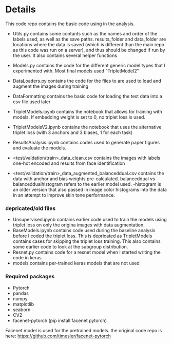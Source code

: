 # Details

This code repo contains the basic code using in the analysis.

 * Utils.py contains some contants such as the names and order of the labels used, as well as the save paths.  results_folder and data_folder are locations where the data is saved (which is different than the main repo as this code was run on a server), and thus should be changed if run by the user. It also contains several helper functions
 
 * Models.py contains the code for the different generic model types that I experimented with. Most final models used "TripletModel2"
 
 * DataLoaders.py contains the code for the files to are used to load and augment the images during training
 
 * DataFormatting contains the basic code for loading the test data into a csv file used later
 
 * TripletModels.ipynb contains the notebook that allows for training with models.  If embedding weight is set to 0, no triplet loss is used.
 
 * TripletModelsV2.ipynb contains the notebook that uses the alternative triplet loss (with 3 anchors and 3 biases, 1 for each task)
 
 * ResultsAnalysis.ipynb contains codes used to generate paper figures and evaluate the models.
 
 * <test/valdation/train>_data_clean.csv contains the images with labels one-hot encoded and results from face identification
 * <test/validation/train>_data_augmented_balanceddual.csv contains the data with anchor and bias weights pre-calculated. balanceddual vs balanceddualhistogram refers to the earlier model used.  -histogram is an older version that also passed in image color histograms into the data in an attempt to improve skin tone performance.
 

 ### depricated/old files
 
 * Unsupervised.ipynb contains earlier code used to train the models using triplet loss on only the origina images with data augmentation. 
 * BaseModels.ipynb contains code used during the baseline analysis before I coded the triplet loss. This is depricated as TripletModels contains cases for skipping the triplet loss training. This also contains some earlier code to look at the subgroup distribution.
 * Resnet.py contains code for a resnet model when I started writing the code in keras
 * models contains per-trained keras models that are not used
 
 ### Required packages

 * Pytorch 
 * pandas 
 * numpy
 * matplotlib
 * seaborn 
 * CV2
 * facenet-pytorch (pip install facenet pytorch)
 
 Facenet model is used for the pretrained models.  the original code repo is here:
 https://github.com/timesler/facenet-pytorch